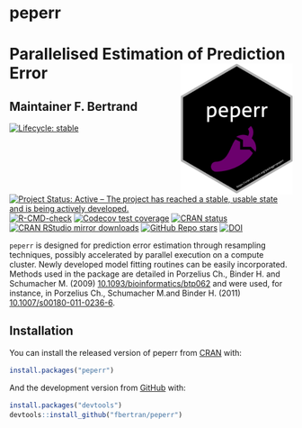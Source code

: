 <!-- README.md is generated from README.Rmd. Please edit that file -->



# peperr

# Parallelised Estimation of Prediction Error <img src="man/figures/logo.png" align="right" width="200"/>

## Maintainer F. Bertrand


<!-- badges: start -->
[![Lifecycle: stable](https://img.shields.io/badge/lifecycle-stable-green.svg)](https://lifecycle.r-lib.org/articles/stages.html)
[![Project Status: Active – The project has reached a stable, usable state and is being actively developed.](https://www.repostatus.org/badges/latest/active.svg)](https://www.repostatus.org/#active)
[![R-CMD-check](https://github.com/fbertran/peperr/workflows/R-CMD-check/badge.svg)](https://github.com/fbertran/peperr/actions)
[![Codecov test coverage](https://codecov.io/gh/fbertran/peperr/branch/master/graph/badge.svg)](https://app.codecov.io/gh/fbertran/peperr?branch=master)
[![CRAN status](https://www.r-pkg.org/badges/version/peperr)](https://CRAN.R-project.org/package=peperr)
[![CRAN RStudio mirror downloads](https://cranlogs.r-pkg.org/badges/peperr)](https://cran.r-project.org/package=peperr)
[![GitHub Repo stars](https://img.shields.io/github/stars/fbertran/peperr?style=social)](https://github.com/fbertran/peperr)
[![DOI](https://zenodo.org/badge/347140355.svg)](https://zenodo.org/badge/latestdoi/347140355)
<!-- badges: end -->

`peperr` is designed for prediction error estimation through resampling techniques, possibly accelerated by parallel execution on a compute cluster. Newly developed model fitting routines can be easily incorporated. Methods used in the package are detailed in Porzelius Ch., Binder H. and Schumacher M. (2009) [10.1093/bioinformatics/btp062](https://doi.org/10.1093/bioinformatics/btp062) and were used, for instance, in Porzelius Ch., Schumacher M.and  Binder H. (2011) [10.1007/s00180-011-0236-6](https://doi.org/10.1007/s00180-011-0236-6).

## Installation

You can install the released version of peperr from [CRAN](https://CRAN.R-project.org) with:


```r
install.packages("peperr")
```

And the development version from [GitHub](https://github.com/) with:


```r
install.packages("devtools")
devtools::install_github("fbertran/peperr")
```


